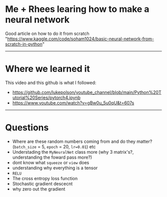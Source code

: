# Me + Rhees learing how to make a neural network

Good article on how to do it from scratch "https://www.kaggle.com/code/soham1024/basic-neural-network-from-scratch-in-python"

---
# Where we learned it

This video and this github is what I followed:
- https://github.com/lukepolson/youtube_channel/blob/main/Python%20Tutorial%20Series/pytorch4.ipynb
- https://www.youtube.com/watch?v=gBw0u_5u0qU&t=607s

---
# Questions

- Where are these random numbers coming from and do they matter? (`batch_size` = 5, `epoch` = 20, `lr=0.01`) etc
- Understading the `MyNeuralNet` class more (why 3 matrix's?, understanding the foward pass more?)
- dont know what `squeeze` or `view` does
- understanding why everything is a tensor
- `RELU`
- The cross entropy loss function 
- Stochastic gradient descecnt
- why zero out the gradient


